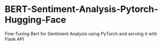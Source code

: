 # BERT-Sentiment-Analysis-Pytorch-Hugging-Face
Fine-Tuning Bert for Sentiment Analysis using PyTorch and serving it with Flask API
